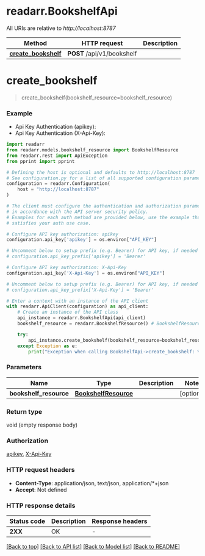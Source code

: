 # readarr.BookshelfApi

All URIs are relative to *http://localhost:8787*

Method | HTTP request | Description
------------- | ------------- | -------------
[**create_bookshelf**](BookshelfApi.md#create_bookshelf) | **POST** /api/v1/bookshelf | 


# **create_bookshelf**
> create_bookshelf(bookshelf_resource=bookshelf_resource)

### Example

* Api Key Authentication (apikey):
* Api Key Authentication (X-Api-Key):

```python
import readarr
from readarr.models.bookshelf_resource import BookshelfResource
from readarr.rest import ApiException
from pprint import pprint

# Defining the host is optional and defaults to http://localhost:8787
# See configuration.py for a list of all supported configuration parameters.
configuration = readarr.Configuration(
    host = "http://localhost:8787"
)

# The client must configure the authentication and authorization parameters
# in accordance with the API server security policy.
# Examples for each auth method are provided below, use the example that
# satisfies your auth use case.

# Configure API key authorization: apikey
configuration.api_key['apikey'] = os.environ["API_KEY"]

# Uncomment below to setup prefix (e.g. Bearer) for API key, if needed
# configuration.api_key_prefix['apikey'] = 'Bearer'

# Configure API key authorization: X-Api-Key
configuration.api_key['X-Api-Key'] = os.environ["API_KEY"]

# Uncomment below to setup prefix (e.g. Bearer) for API key, if needed
# configuration.api_key_prefix['X-Api-Key'] = 'Bearer'

# Enter a context with an instance of the API client
with readarr.ApiClient(configuration) as api_client:
    # Create an instance of the API class
    api_instance = readarr.BookshelfApi(api_client)
    bookshelf_resource = readarr.BookshelfResource() # BookshelfResource |  (optional)

    try:
        api_instance.create_bookshelf(bookshelf_resource=bookshelf_resource)
    except Exception as e:
        print("Exception when calling BookshelfApi->create_bookshelf: %s\n" % e)
```



### Parameters


Name | Type | Description  | Notes
------------- | ------------- | ------------- | -------------
 **bookshelf_resource** | [**BookshelfResource**](BookshelfResource.md)|  | [optional] 

### Return type

void (empty response body)

### Authorization

[apikey](../README.md#apikey), [X-Api-Key](../README.md#X-Api-Key)

### HTTP request headers

 - **Content-Type**: application/json, text/json, application/*+json
 - **Accept**: Not defined

### HTTP response details

| Status code | Description | Response headers |
|-------------|-------------|------------------|
**2XX** | OK |  -  |

[[Back to top]](#) [[Back to API list]](../README.md#documentation-for-api-endpoints) [[Back to Model list]](../README.md#documentation-for-models) [[Back to README]](../README.md)

